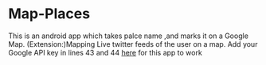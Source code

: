 # Map-Places
This is an android app which takes palce name ,and marks it on a Google Map.
\(Extension:\)Mapping Live twitter feeds of the user on a map.
Add your Google API key in lines 43 and 44 [here](https://github.com/aup8497/Map-Places/blob/master/app/src/main/java/com/example/akshayuprabhu/map_notes/extractLatLng.java) for this app to work
